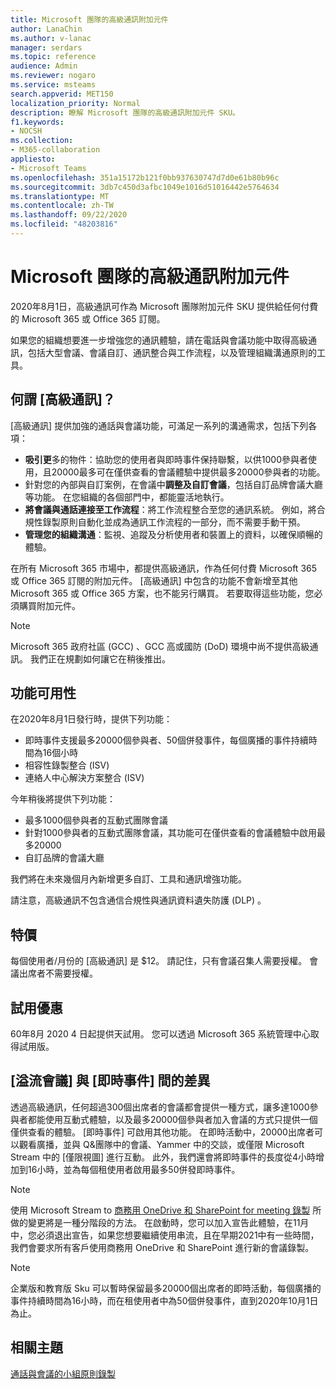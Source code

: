 ```yaml
---
title: Microsoft 團隊的高級通訊附加元件
author: LanaChin
ms.author: v-lanac
manager: serdars
ms.topic: reference
audience: Admin
ms.reviewer: nogaro
ms.service: msteams
search.appverid: MET150
localization_priority: Normal
description: 瞭解 Microsoft 團隊的高級通訊附加元件 SKU。
f1.keywords:
- NOCSH
ms.collection:
- M365-collaboration
appliesto:
- Microsoft Teams
ms.openlocfilehash: 351a15172b121f0bb937630747d7d0e61b80b96c
ms.sourcegitcommit: 3db7c450d3afbc1049e1016d51016442e5764634
ms.translationtype: MT
ms.contentlocale: zh-TW
ms.lasthandoff: 09/22/2020
ms.locfileid: "48203816"
---
```

# <a name="advanced-communications-add-on-for-microsoft-teams"></a>Microsoft 團隊的高級通訊附加元件

2020年8月1日，高級通訊可作為 Microsoft 團隊附加元件 SKU 提供給任何付費的 Microsoft 365 或 Office 365 訂閱。

如果您的組織想要進一步增強您的通訊體驗，請在電話與會議功能中取得高級通訊，包括大型會議、會議自訂、通訊整合與工作流程，以及管理組織溝通原則的工具。

## <a name="what-is-advanced-communications"></a>何謂 [高級通訊]？

[高級通訊] 提供加強的通話與會議功能，可滿足一系列的溝通需求，包括下列各項：

- **吸引更**多的物件：協助您的使用者與即時事件保持聯繫，以供1000參與者使用，且20000最多可在僅供查看的會議體驗中提供最多20000參與者的功能。
- 針對您的內部與自訂案例，在會議中**調整及自訂會議**，包括自訂品牌會議大廳等功能。 在您組織的各個部門中，都能靈活地執行。 
- **將會議與通話連接至工作流程**：將工作流程整合至您的通訊系統。 例如，將合規性錄製原則自動化並成為通訊工作流程的一部分，而不需要手動干預。  
- **管理您的組織溝通**：監視、追蹤及分析使用者和裝置上的資料，以確保順暢的體驗。

在所有 Microsoft 365 市場中，都提供高級通訊，作為任何付費 Microsoft 365 或 Office 365 訂閱的附加元件。 [高級通訊] 中包含的功能不會新增至其他 Microsoft 365 或 Office 365 方案，也不能另行購買。 若要取得這些功能，您必須購買附加元件。

> [!NOTE]
> Microsoft 365 政府社區 (GCC) 、GCC 高或國防 (DoD) 環境中尚不提供高級通訊。 我們正在規劃如何讓它在稍後推出。

## <a name="feature-availability"></a>功能可用性

在2020年8月1日發行時，提供下列功能：

- 即時事件支援最多20000個參與者、50個併發事件，每個廣播的事件持續時間為16個小時
- 相容性錄製整合 (ISV) 
- 連絡人中心解決方案整合 (ISV) 

今年稍後將提供下列功能：

- 最多1000個參與者的互動式團隊會議
- 針對1000參與者的互動式團隊會議，其功能可在僅供查看的會議體驗中啟用最多20000
- 自訂品牌的會議大廳

我們將在未來幾個月內新增更多自訂、工具和通訊增強功能。 

請注意，高級通訊不包含通信合規性與通訊資料遺失防護 (DLP) 。

## <a name="pricing"></a>特價

每個使用者/月份的 [高級通訊] 是 $12。 請記住，只有會議召集人需要授權。 會議出席者不需要授權。

## <a name="trial-offer"></a>試用優惠

60年8月 2020 4 日起提供天試用。 您可以透過 Microsoft 365 系統管理中心取得試用版。

## <a name="difference-between-overflow-meetings-and-live-events"></a>[溢流會議] 與 [即時事件] 間的差異

透過高級通訊，任何超過300個出席者的會議都會提供一種方式，讓多達1000參與者都能使用互動式體驗，以及最多20000個參與者加入會議的方式只提供一個僅供查看的體驗。 [即時事件] 可啟用其他功能。 在即時活動中，20000出席者可以觀看廣播，並與 Q&團隊中的會議、Yammer 中的交談，或僅限 Microsoft Stream 中的 [僅限視圖] 進行互動。 此外，我們還會將即時事件的長度從4小時增加到16小時，並為每個租使用者啟用最多50併發即時事件。 

>[!Note]
> 使用 Microsoft Stream to [商務用 OneDrive 和 SharePoint for meeting 錄製](../tmr-meeting-recording-change.md) 所做的變更將是一種分階段的方法。 在啟動時，您可以加入宣告此體驗，在11月中，您必須退出宣告，如果您想要繼續使用串流，且在早期2021中有一些時間，我們會要求所有客戶使用商務用 OneDrive 和 SharePoint 進行新的會議錄製。

> [!NOTE]
> 企業版和教育版 Sku 可以暫時保留最多20000個出席者的即時活動，每個廣播的事件持續時間為16小時，而在租使用者中為50個併發事件，直到2020年10月1日為止。

## <a name="related-topics"></a>相關主題

[通話與會議的小組原則錄製](https://docs.microsoft.com/MicrosoftTeams/teams-recording-policy)
